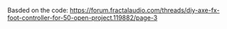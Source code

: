 Basded on the code:
https://forum.fractalaudio.com/threads/diy-axe-fx-foot-controller-for-50-open-project.119882/page-3